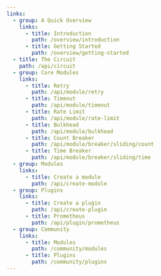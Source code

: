 ```yaml
---
links:
  - group: A Quick Overview
    links:
      - title: Introduction
        path: /overview/introduction
      - title: Getting Started
        path: /overview/getting-started
  - title: The Circuit
    path: /api/circuit
  - group: Core Modules
    links:
      - title: Retry
        path: /api/module/retry
      - title: Timeout
        path: /api/module/timeout
      - title: Rate Limit
        path: /api/module/rate-limit
      - title: Bulkhead
        path: /api/module/bulkhead
      - title: Count Breaker
        path: /api/module/breaker/sliding/count
      - title: Time Breaker
        path: /api/module/breaker/sliding/time
  - group: Modules
    links:
      - title: Create a module
        path: /api/create-module
  - group: Plugins
    links:
      - title: Create a plugin
        path: /api/create-plugin
      - title: Prometheus
        path: /api/plugin/prometheus
  - group: Community
    links:
      - title: Modules
        path: /community/modules
      - title: Plugins
        path: /community/plugins
---
```


